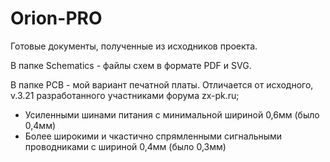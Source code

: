 # Orion-PRO
Готовые документы, полученные из исходников проекта.

В папке Schematics - файлы схем в формате PDF и SVG.

В папке PCB - мой вариант печатной платы. Отличается от исходного, v.3.21 разработанного участниками форума zx-pk.ru;
* Усиленными шинами питания с минимальной шириной 0,6мм (было 0,4мм)
* Более широкими и чкастично спрямленными сигнальными проводниками с шириной 0,4мм (было 0,3мм)

